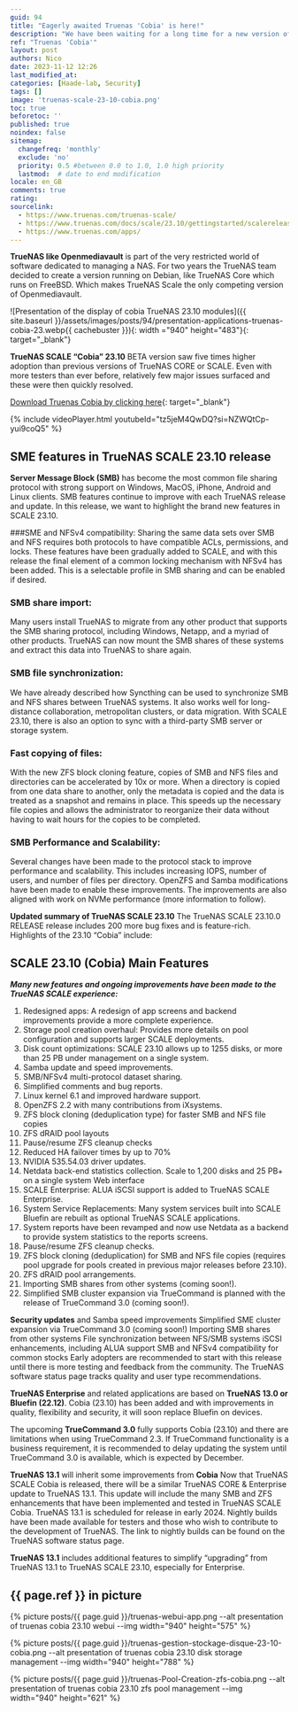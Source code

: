 ```yaml
---
guid: 94
title: "Eagerly awaited Truenas 'Cobia' is here!"
description: "We have been waiting for a long time for a new version of the free NAS management system Truenas scale version which runs under Debian, Truenas v23.10 Cobia"
ref: "Truenas 'Cobia'"
layout: post
authors: Nico
date: 2023-11-12 12:26
last_modified_at: 
categories: [Haade-lab, Security]
tags: []
image: 'truenas-scale-23-10-cobia.png'
toc: true
beforetoc: ''
published: true
noindex: false
sitemap:
  changefreq: 'monthly'
  exclude: 'no'
  priority: 0.5 #between 0.0 to 1.0, 1.0 high priority
  lastmod:  # date to end modification
locale: en_GB
comments: true
rating:  
sourcelink:
  - https://www.truenas.com/truenas-scale/
  - https://www.truenas.com/docs/scale/23.10/gettingstarted/scalereleasenotes/
  - https://www.truenas.com/apps/
---
```


**TrueNAS like Openmediavault** is part of the very restricted world of software dedicated to managing a NAS. For two years the TrueNAS team decided to create a version running on Debian, like TrueNAS Core which runs on FreeBSD. Which makes TrueNAS Scale the only competing version of Openmediavault.

![Presentation of the display of cobia TrueNAS 23.10 modules]({{ site.baseurl }}/assets/images/posts/94/presentation-applications-truenas-cobia-23.webp{{ cachebuster }}){: width ="940" height="483"}{: target="_blank"}

**TrueNAS SCALE “Cobia” 23.10** BETA version saw five times higher adoption than previous versions of TrueNAS CORE or SCALE. Even with more testers than ever before, relatively few major issues surfaced and these were then quickly resolved.

[Download Truenas Cobia by clicking here](https://www.truenas.com/download-truenas-scale/){: target="_blank"}

{% include videoPlayer.html youtubeId="tz5jeM4QwDQ?si=NZWQtCp-yui9coQ5" %}

## SME features in TrueNAS SCALE 23.10 release

**Server Message Block (SMB)** has become the most common file sharing protocol with strong support on Windows, MacOS, iPhone, Android and Linux clients. SMB features continue to improve with each TrueNAS release and update. In this release, we want to highlight the brand new features in SCALE 23.10.

###SME and NFSv4 compatibility:
Sharing the same data sets over SMB and NFS requires both protocols to have compatible ACLs, permissions, and locks. These features have been gradually added to SCALE, and with this release the final element of a common locking mechanism with NFSv4 has been added. This is a selectable profile in SMB sharing and can be enabled if desired.

### SMB share import:
Many users install TrueNAS to migrate from any other product that supports the SMB sharing protocol, including Windows, Netapp, and a myriad of other products. TrueNAS can now mount the SMB shares of these systems and extract this data into TrueNAS to share again.

### SMB file synchronization:
We have already described how Syncthing can be used to synchronize SMB and NFS shares between TrueNAS systems. It also works well for long-distance collaboration, metropolitan clusters, or data migration. With SCALE 23.10, there is also an option to sync with a third-party SMB server or storage system.

### Fast copying of files:
With the new ZFS block cloning feature, copies of SMB and NFS files and directories can be accelerated by 10x or more. When a directory is copied from one data share to another, only the metadata is copied and the data is treated as a snapshot and remains in place. This speeds up the necessary file copies and allows the administrator to reorganize their data without having to wait hours for the copies to be completed.

### SMB Performance and Scalability:
Several changes have been made to the protocol stack to improve performance and scalability. This includes increasing IOPS, number of users, and number of files per directory. OpenZFS and Samba modifications have been made to enable these improvements. The improvements are also aligned with work on NVMe performance (more information to follow).

**Updated summary of TrueNAS SCALE 23.10**
The TrueNAS SCALE 23.10.0 RELEASE release includes 200 more bug fixes and is feature-rich. Highlights of the 23.10 “Cobia” include:

## SCALE 23.10 (Cobia) Main Features

***Many new features and ongoing improvements have been made to the TrueNAS SCALE experience:***

1. Redesigned apps: A redesign of app screens and backend improvements provide a more complete experience.
2. Storage pool creation overhaul: Provides more details on pool configuration and supports larger SCALE deployments.
3. Disk count optimizations: SCALE 23.10 allows up to 1255 disks, or more than 25 PB under management on a single system.
4. Samba update and speed improvements.
5. SMB/NFSv4 multi-protocol dataset sharing.
6. Simplified comments and bug reports.
7. Linux kernel 6.1 and improved hardware support.
8. OpenZFS 2.2 with many contributions from iXsystems.
9. ZFS block cloning (deduplication type) for faster SMB and NFS file copies
10. ZFS dRAID pool layouts
11. Pause/resume ZFS cleanup checks
12. Reduced HA failover times by up to 70%
13. NVIDIA 535.54.03 driver updates.
14. Netdata back-end statistics collection. Scale to 1,200 disks and 25 PB+ on a single system
Web interface
1. SCALE Enterprise: ALUA iSCSI support is added to TrueNAS SCALE Enterprise.
2. System Service Replacements: Many system services built into SCALE Bluefin are rebuilt as optional TrueNAS SCALE applications.
3. System reports have been revamped and now use Netdata as a backend to provide system statistics to the reports screens.
4. Pause/resume ZFS cleanup checks.
5. ZFS block cloning (deduplication) for SMB and NFS file copies (requires pool upgrade for pools created in previous major releases before 23.10).
6. ZFS dRAID pool arrangements.
7. Importing SMB shares from other systems (coming soon!).
8. Simplified SMB cluster expansion via TrueCommand is planned with the release of TrueCommand 3.0 (coming soon!).

**Security updates** and Samba speed improvements
Simplified SME cluster expansion via TrueCommand 3.0 (coming soon!)
Importing SMB shares from other systems
File synchronization between NFS/SMB systems
iSCSI enhancements, including ALUA support
SMB and NFSv4 compatibility for common stocks
Early adopters are recommended to start with this release until there is more testing and feedback from the community. The TrueNAS software status page tracks quality and user type recommendations.

**TrueNAS Enterprise** and related applications are based on **TrueNAS 13.0 or Bluefin (22.12)**. Cobia (23.10) has been added and with improvements in quality, flexibility and security, it will soon replace Bluefin on devices.

The upcoming **TrueCommand 3.0** fully supports Cobia (23.10) and there are limitations when using TrueCommand 2.3. If TrueCommand functionality is a business requirement, it is recommended to delay updating the system until TrueCommand 3.0 is available, which is expected by December.

**TrueNAS 13.1** will inherit some improvements from **Cobia**
Now that TrueNAS SCALE Cobia is released, there will be a similar TrueNAS CORE & Enterprise update to TrueNAS 13.1. This update will include the many SMB and ZFS enhancements that have been implemented and tested in TrueNAS SCALE Cobia. TrueNAS 13.1 is scheduled for release in early 2024. Nightly builds have been made available for testers and those who wish to contribute to the development of TrueNAS. The link to nightly builds can be found on the TrueNAS software status page.

**TrueNAS 13.1** includes additional features to simplify “upgrading” from TrueNAS 13.1 to TrueNAS SCALE 23.10, especially for Enterprise.

## {{ page.ref }} in picture

{% picture posts/{{ page.guid }}/truenas-webui-app.png --alt presentation of truenas cobia 23.10 webui --img width="940" height="575" %}

{% picture posts/{{ page.guid }}/truenas-gestion-stockage-disque-23-10-cobia.png --alt presentation of truenas cobia 23.10 disk storage management --img width="940" height="788" %}

{% picture posts/{{ page.guid }}/truenas-Pool-Creation-zfs-cobia.png --alt presentation of truenas cobia 23.10 zfs pool management --img width="940" height="621" %}


